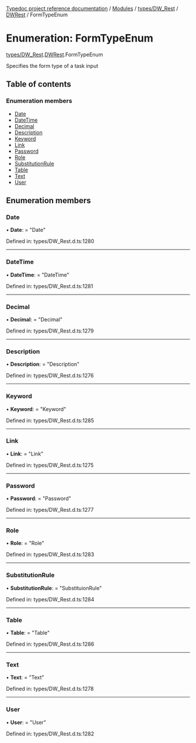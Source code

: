 [Typedoc project reference documentation](../README.md) / [Modules](../modules.md) / [types/DW_Rest](../modules/types_dw_rest.md) / [DWRest](../modules/types_dw_rest.dwrest.md) / FormTypeEnum

# Enumeration: FormTypeEnum

[types/DW_Rest](../modules/types_dw_rest.md).[DWRest](../modules/types_dw_rest.dwrest.md).FormTypeEnum

Specifies the form type of a task input

## Table of contents

### Enumeration members

- [Date](types_dw_rest.dwrest.formtypeenum.md#date)
- [DateTime](types_dw_rest.dwrest.formtypeenum.md#datetime)
- [Decimal](types_dw_rest.dwrest.formtypeenum.md#decimal)
- [Description](types_dw_rest.dwrest.formtypeenum.md#description)
- [Keyword](types_dw_rest.dwrest.formtypeenum.md#keyword)
- [Link](types_dw_rest.dwrest.formtypeenum.md#link)
- [Password](types_dw_rest.dwrest.formtypeenum.md#password)
- [Role](types_dw_rest.dwrest.formtypeenum.md#role)
- [SubstitutionRule](types_dw_rest.dwrest.formtypeenum.md#substitutionrule)
- [Table](types_dw_rest.dwrest.formtypeenum.md#table)
- [Text](types_dw_rest.dwrest.formtypeenum.md#text)
- [User](types_dw_rest.dwrest.formtypeenum.md#user)

## Enumeration members

### Date

• **Date**: = "Date"

Defined in: types/DW_Rest.d.ts:1280

___

### DateTime

• **DateTime**: = "DateTime"

Defined in: types/DW_Rest.d.ts:1281

___

### Decimal

• **Decimal**: = "Decimal"

Defined in: types/DW_Rest.d.ts:1279

___

### Description

• **Description**: = "Description"

Defined in: types/DW_Rest.d.ts:1276

___

### Keyword

• **Keyword**: = "Keyword"

Defined in: types/DW_Rest.d.ts:1285

___

### Link

• **Link**: = "Link"

Defined in: types/DW_Rest.d.ts:1275

___

### Password

• **Password**: = "Password"

Defined in: types/DW_Rest.d.ts:1277

___

### Role

• **Role**: = "Role"

Defined in: types/DW_Rest.d.ts:1283

___

### SubstitutionRule

• **SubstitutionRule**: = "SubstituionRule"

Defined in: types/DW_Rest.d.ts:1284

___

### Table

• **Table**: = "Table"

Defined in: types/DW_Rest.d.ts:1286

___

### Text

• **Text**: = "Text"

Defined in: types/DW_Rest.d.ts:1278

___

### User

• **User**: = "User"

Defined in: types/DW_Rest.d.ts:1282
